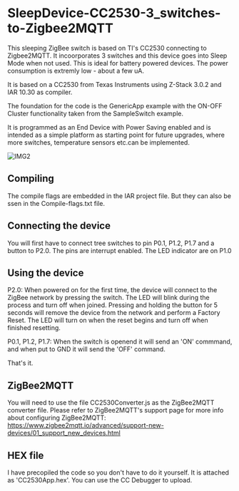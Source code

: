 # SleepDevice-CC2530-3_switches-to-Zigbee2MQTT
This sleeping ZigBee switch is based on TI's CC2530 connecting to Zigbee2MQTT.
It incoorporates 3 switches and this device goes into Sleep Mode when not used. This is ideal for battery powered devices. The power consumption is extremly low - about a few uA. 

It is based on a CC2530 from Texas Instruments using Z-Stack 3.0.2 and IAR 10.30 as compiler.

The foundation for the code is the GenericApp example with the ON-OFF Cluster functionality taken from the SampleSwitch example.

It is programmed as an End Device with Power Saving enabled and is intended as a simple platform as starting point for future upgrades, where more switches, temperature sensors etc.can be implemented.

![IMG2](https://github.com/LemmeDasker/TestZigbee/assets/38005465/5e3acf4f-fb30-45d9-8a93-845ba9567916)

## Compiling
The compile flags are embedded in the IAR project file. But they can also be ssen in the Compile-flags.txt file.


## Connecting the device
You will first have to connect tree switches to pin P0.1, P1.2, P1.7 and a button to P2.0. The pins are interrupt enabled.
The LED indicator are on P1.0

## Using the device
P2.0:
When powered on for the first time, the device will connect to the ZigBee network by pressing the switch. The LED will blink during the process and turn off when joined.
Pressing and holding the button for 5 seconds will remove the device from the network and perform a Factory Reset. The LED will turn on when the reset begins and turn off when finished resetting.

P0.1, P1.2, P1.7:
When the switch is openend it will send an 'ON' commmand, and when put to GND it will send the 'OFF' command.

That's it.

## ZigBee2MQTT
You will need to use the file CC2530Converter.js as the ZigBee2MQTT converter file. Please refer to ZigBee2MQTT's support page for more info about configuring ZigBee2MQTT:
https://www.zigbee2mqtt.io/advanced/support-new-devices/01_support_new_devices.html


## HEX file
I have precopiled the code so you don't have to do it yourself. It is attached as 'CC2530App.hex'. You can use the CC Debugger to upload.

